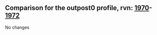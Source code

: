 ## Comparison for the outpost0 profile, rvn: [1970](https://github.com/PRO100KatYT/FortniteProfileRevisions/tree/main/profiles/outpost0/1970%20outpost0.json)-[1972](https://github.com/PRO100KatYT/FortniteProfileRevisions/tree/main/profiles/outpost0/1972%20outpost0.json)

No changes
